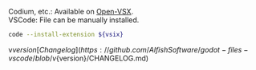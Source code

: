 Codium, etc.: Available on [Open-VSX](https://open-vsx.org/extension/${publisher}/${name}/${version}).  
VSCode: File can be manually installed.
```sh
code --install-extension ${vsix}
```
v${version} [Changelog](https://github.com/AlfishSoftware/godot-files-vscode/blob/v${version}/CHANGELOG.md)
